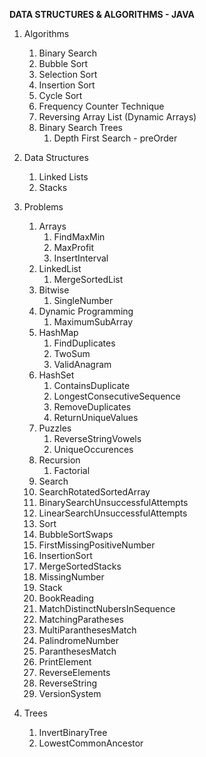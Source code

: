 **DATA STRUCTURES & ALGORITHMS - JAVA**

1. Algorithms
   1. Binary Search
   2. Bubble Sort
   3. Selection Sort
   4. Insertion Sort
   5. Cycle Sort
   6. Frequency Counter Technique
   7. Reversing Array List (Dynamic Arrays)
   8. Binary Search Trees
      1. Depth First Search - preOrder

2. Data Structures
   1. Linked Lists
   2. Stacks

3. Problems
   1. Arrays
      1. FindMaxMin
      2. MaxProfit
      3. InsertInterval
   2. LinkedList
      1. MergeSortedList
   3. Bitwise
      1. SingleNumber
   4. Dynamic Programming
      1. MaximumSubArray
   5. HashMap
      1. FindDuplicates
      2. TwoSum
      3. ValidAnagram
   6. HashSet
      1. ContainsDuplicate
      2. LongestConsecutiveSequence
      3. RemoveDuplicates
      4. ReturnUniqueValues
   7. Puzzles
      1. ReverseStringVowels
      2. UniqueOccurences
   8. Recursion
      1. Factorial
   9.  Search
      1. SearchRotatedSortedArray
      2. BinarySearchUnsuccessfulAttempts
      3. LinearSearchUnsuccessfulAttempts
   10. Sort
      1. BubbleSortSwaps
      2. FirstMissingPositiveNumber
      3. InsertionSort
      4. MergeSortedStacks
      5. MissingNumber
   11. Stack
      1. BookReading
      2. MatchDistinctNubersInSequence
      3. MatchingParatheses
      4. MultiParanthesesMatch
      5. PalindromeNumber
      6. ParanthesesMatch
      7. PrintElement
      8. ReverseElements
      9. ReverseString
      10. VersionSystem
  1.  Trees
      1.  InvertBinaryTree
      2.  LowestCommonAncestor

